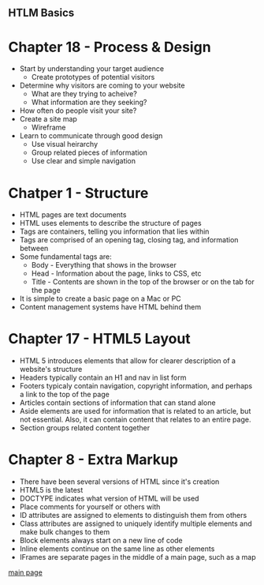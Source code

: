 ## HTLM Basics

# Chapter 18 - Process & Design

* Start by understanding your target audience
    * Create prototypes of potential visitors
* Determine why visitors are coming to your website
    * What are they trying to acheive?
    * What information are they seeking?
* How often do people visit your site?
* Create a site map
    * Wireframe
* Learn to communicate through good design
    * Use visual heirarchy
    * Group related pieces of information
    * Use clear and simple navigation

# Chatper 1 - Structure

* HTML pages are text documents
* HTML uses elements to describe the structure of pages
* Tags are containers, telling you information that lies within
* Tags are comprised of an opening tag, closing tag, and information between
* Some fundamental tags are:
    * Body - Everything that shows in the browser
    * Head - Information about the page, links to CSS, etc 
    * Title - Contents are shown in the top of the browser or on the tab for the page
* It is simple to create a basic page on a Mac or PC
* Content management systems have HTML behind them

# Chapter 17 - HTML5 Layout

* HTML 5 introduces elements that allow for clearer description of a website's structure
* Headers typically contain an H1 and nav in list form
* Footers typicaly contain navigation, copyright information, and perhaps a link to the top of the page
* Articles contain sections of information that can stand alone 
* Aside elements are used for information that is related to an article, but not essential. Also, it can contain content that relates to an entire page. 
* Section groups related content together

# Chapter 8 - Extra Markup

* There have been several versions of HTML since it's creation
* HTML5 is the latest 
* DOCTYPE indicates what version of HTML will be used
* Place comments for yourself or others with <!-- -->
* ID attributes are assigned to elements to distinguish them from others
* Class attributes are assigned to uniquely identify multiple elements and make bulk changes to them
* Block elements always start on a new line of code
* Inline elements continue on the same line as other elements
* IFrames are separate pages in the middle of a main page, such as a map






[main page](README.md)
